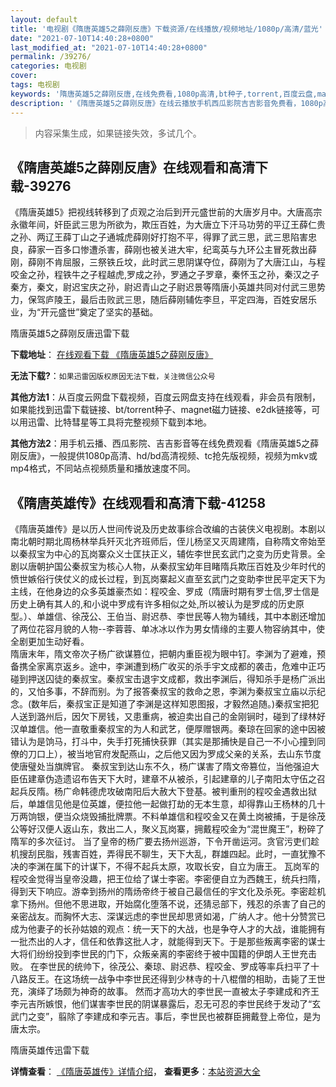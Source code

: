 ```yaml
---
layout: default
title: '电视剧《隋唐英雄5之薛刚反唐》下载资源/在线播放/视频地址/1080p/高清/蓝光'
date: "2021-07-10T14:40:28+0800"
last_modified_at: "2021-07-10T14:40:28+0800"
permalink: /39276/
categories: 电视剧
cover:
tags: 电视剧
keywords: '隋唐英雄5之薛刚反唐,在线免费看,1080p高清,bt种子,torrent,百度云盘,magnet,磁力链,迅雷下载资源'
description: '《隋唐英雄5之薛刚反唐》在线云播放手机西瓜影院吉吉影音免费看，1080p高清bd/hd未删减完整版和tc抢先枪版，mkv/mp4格式，附带bt/torrent种子、magnet/磁力链、百度云盘、网盘资源迅雷下载链接'
---
```


>内容采集生成，如果链接失效，多试几个。


## 《隋唐英雄5之薛刚反唐》在线观看和高清下载-39276

《隋唐英雄5》把视线转移到了贞观之治后到开元盛世前的大唐岁月中。大唐高宗永徽年间，奸臣武三思为所欲为，欺压百姓，为大唐立下汗马功劳的平辽王薛仁贵之孙、两辽王薛丁山之子通城虎薛刚好打抱不平，得罪了武三思，武三思陷害忠良，薛家一百多口惨遭杀害，薛刚也被关进大牢，纪鸾英与九环公主冒死救出薛刚，薛刚不肯屈服，三祭铁丘坟，此时武三思阴谋夺位，薛刚为了大唐江山，与程咬金之孙，程铁牛之子程越虎,罗成之孙，罗通之子罗章，秦怀玉之孙，秦汉之子秦方，秦文，尉迟宝庆之孙，尉迟青山之子尉迟景等隋唐小英雄共同对付武三思势力，保驾庐陵王，最后击败武三思，随后薛刚辅佐李旦，平定四海，百姓安居乐业，为“开元盛世&rdquo;奠定了坚实的基础。<!---剧情end--->


隋唐英雄5之薛刚反唐迅雷下载

**下载地址**： [在线观看下载 《隋唐英雄5之薛刚反唐》](https://www.993dy.com//vod-detail-id-13061.html) 


**无法下载?**：`如果迅雷因版权原因无法下载，关注微信公众号 `

**其他方法1**：从百度云网盘下载视频，百度云网盘支持在线观看，非会员有限制，如果能找到迅雷下载链接、bt/torrent种子、magnet磁力链接、e2dk链接等，可以用迅雷、比特彗星等工具将完整视频下载到本地。

**其他方法2**：用手机云播、西瓜影院、吉吉影音等在线免费观看《隋唐英雄5之薛刚反唐》，一般提供1080p高清、hd/bd高清视频、tc抢先版视频，视频为mkv或mp4格式，不同站点视频质量和播放速度不同。


## 《隋唐英雄传》在线观看和高清下载-41258

《隋唐英雄传》是以历人世间传说及历史故事综合改编的古装侠义电视剧。本剧以南北朝时期北周杨林举兵歼灭北齐班师后，侄儿杨坚又灭周建隋，自称隋文帝始至以秦叔宝为中心的瓦岗寨众义士匡扶正义，辅佐李世民玄武门之变为历史背景。全剧以唐朝护国公秦叔宝为核心人物，从秦叔宝幼年目睹隋兵欺压百姓及少年时代的愤世嫉俗行侠仗义的成长过程，到瓦岗寨起义直至玄武门之变助李世民平定天下为主线，在他身边的众多英雄豪杰如：程咬金、罗成（隋唐时期有罗士信,罗士信是历史上确有其人的,和小说中罗成有许多相似之处,所以被认为是罗成的历史原型。）、单雄信、徐茂公、王伯当、尉迟恭、李世民等人物为辅线，其中本剧还增加了两位花容月貌的人物--李蓉蓉、单冰冰以作为男女情缘的主要人物容纳其中，使全剧更加生动好看。<br />隋唐末年，隋文帝次子杨广欲谋篡位，把朝内重臣视为眼中钉。李渊为了避难，预备携全家离京返乡。途中，李渊遭到杨广收买的杀手宇文成都的袭击，危难中正巧碰到押送囚徒的秦叔宝。秦叔宝击退宇文成都，救出李渊后，得知杀手是杨广派出的，又怕多事，不辞而别。为了报答秦叔宝的救命之恩，李渊为秦叔宝立庙以示纪念。(数年后，秦叔宝正是知道了李渊是这样知恩图报，才毅然追随。)秦叔宝把犯人送到潞州后，因欠下房钱，又患重病，被迫卖出自己的金刚锏时，碰到了绿林好汉单雄信。他一直敬重秦叔宝的为人和武艺，便厚赠银两。秦琼在回家的途中因被错认为是饷马，打斗中，失手打死捕快获罪（其实是那捕快是自己一不小心撞到同僚的刀口上），被当地官府发配燕山，之后他又因为罗成父亲的关系，去山东节度使唐璧处当旗牌官。 秦叔宝到达山东不久，杨广谋害了隋文帝篡位，当他强迫大臣伍建章伪造遗诏布告天下大时，建章不从被杀，引起建章的儿子南阳太守伍之召起兵反隋。杨广命韩德虎攻破南阳后大赦大下登基。被判重刑的程咬金遇救出狱后，单雄信见他是位英雄，便拉他一起做打劫的无本生意，却得靠山王杨林的几十万两饷银，便当众烧毁捕批牌票。不料单雄信和程咬金又在黄土岗被捕，于是徐茂公等好汉便人返山东，救出二人，聚义瓦岗寨，拥戴程咬金为&ldquo;混世魔王”，粉碎了隋军的多次征讨。 当了皇帝的杨广要去扬州巡游，下令开凿运河。贪官污吏们趁机搜刮民脂，残害百姓，弄得民不聊生，天下大乱，群雄四起。此时，一直犹豫不决的李渊在属下的计谋下，不得不起兵太原，攻取长安，自立为唐王。 瓦岗军的程咬金觉得当皇帝没趣，把王位给了谋士李密。李密便自立为西魏王，统兵扫隋，得到天下响应。游幸到扬州的隋炀帝终于被自己最信任的宇文化及杀死。李密趁机拿下扬州。但他不思进取，开始腐化堕落不说，还猜忌部下，残忍的杀害了自己的亲密战友。而胸怀大志、深谋远虑的李世民却思贤如渴，广纳人才。他十分赞赏已成为他妻子的长孙姑娘的观点：统一天下的大战，也是争夺人才的大战，谁能拥有一批杰出的人才，信任和依靠这批人才，就能得到天下。于是那些叛离李密的谋士大将们纷纷投到李世民的门下，众叛亲离的李密终于被中国籍的伊朗人王世充击败。 在李世民的统帅下，徐茂公、秦琼、尉迟恭、程咬金、罗成等率兵扫平了十八路反王。在这场统一战争中李世民还得到少林寺的十八棍僧的相助，击毙了王世充，演绎了场颇为神奇的故事。 然而才高功大的李世民一直被太子李建成和齐王李元吉所嫉恨，他们谋害李世民的阴谋暴露后，忍无可忍的李世民终于发动了“玄武门之变&rdquo;，翦除了李建成和李元吉。事后，李世民也被群臣拥戴登上帝位，是为唐太宗。


隋唐英雄传迅雷下载

**详情查看**： [《隋唐英雄传》详情介绍](/movie/41258/)， **查看更多**：[本站资源大全](/movie/t/all/)

